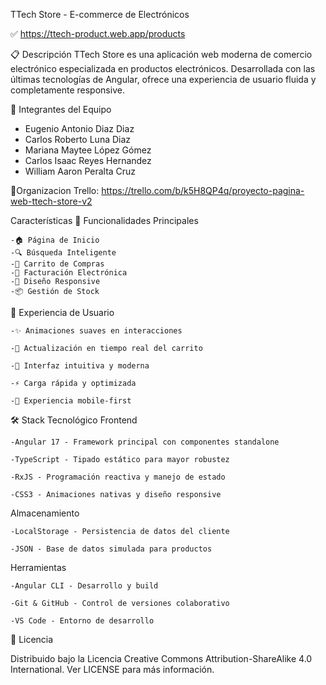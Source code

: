 TTech Store - E-commerce de Electrónicos

✅ https://ttech-product.web.app/products

📋 Descripción
TTech Store es una aplicación web moderna de comercio electrónico especializada en productos electrónicos. Desarrollada con las últimas tecnologías de Angular, ofrece una experiencia de usuario fluida y completamente responsive.

👥 Integrantes del Equipo
- Eugenio Antonio Diaz Diaz
- Carlos Roberto Luna Diaz
- Mariana Maytee López Gómez
- Carlos Isaac Reyes Hernandez
- William Aaron Peralta Cruz

📁Organizacion 
Trello: https://trello.com/b/k5H8QP4q/proyecto-pagina-web-ttech-store-v2

Características
🎯 Funcionalidades Principales
      
    -🏠 Página de Inicio	
    -🔍 Búsqueda Inteligente	
    -🛒 Carrito de Compras	
    -🧾 Facturación Electrónica	
    -📱 Diseño Responsive	
    -📦 Gestión de Stock	

💫 Experiencia de Usuario

    -✨ Animaciones suaves en interacciones

    -🔄 Actualización en tiempo real del carrito

    -🎨 Interfaz intuitiva y moderna

    -⚡ Carga rápida y optimizada

    -📲 Experiencia mobile-first

🛠️ Stack Tecnológico
Frontend

    -Angular 17 - Framework principal con componentes standalone

    -TypeScript - Tipado estático para mayor robustez

    -RxJS - Programación reactiva y manejo de estado

    -CSS3 - Animaciones nativas y diseño responsive

Almacenamiento

    -LocalStorage - Persistencia de datos del cliente

    -JSON - Base de datos simulada para productos

Herramientas

    -Angular CLI - Desarrollo y build

    -Git & GitHub - Control de versiones colaborativo

    -VS Code - Entorno de desarrollo

📄 Licencia

Distribuido bajo la Licencia Creative Commons Attribution-ShareAlike 4.0 International.
Ver LICENSE para más información.



